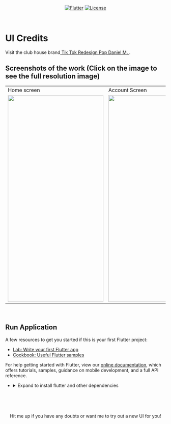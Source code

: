 <p align="center">
<a href=""><img title="Flutter" src="https://img.shields.io/badge/Flutter-2-blue?style=for-the-badge&logo=flutter"></a>
<a href=""><img title="License" src="https://img.shields.io/badge/License-Open Source-brightgreen?style=for-the-badge&logo="></a>
</p>

<br>

# UI Credits    

Visit the club house brand<a href="https://dribbble.com/shots/8616899-Tik-Tok-Redesign"> Tik Tok Redesign
Pop Daniel M.
</a>.


## Screenshots of the work (Click on the image to see the full resolution image)

<table align="center">
  <tr>
    <td>Home screen</td>
     <td>Account Screen</td>
     
  </tr>
  <tr>
    <td><img src="https://github.com/Vignesh0404/Flutter-UI-Kit/blob/main/tiktok/output/1.jpeg" width=300 height=650></td>
    <td><img src="https://github.com/Vignesh0404/Flutter-UI-Kit/blob/main/tiktok/output/2.jpeg" width=300 height=650></td>
    
  </tr>
 </table>
 
 <br>
 
 
 ## Run Application
 
A few resources to get you started if this is your first Flutter project:

- [Lab: Write your first Flutter app](https://flutter.dev/docs/get-started/codelab)
- [Cookbook: Useful Flutter samples](https://flutter.dev/docs/cookbook)

For help getting started with Flutter, view our
[online documentation](https://flutter.dev/docs), which offers tutorials,
samples, guidance on mobile development, and a full API reference.

<ul><li><details>
<summary>Expand to install flutter and other dependencies</b></summary>
<li>Follow this to install <strong><a href="https://flutter.dev/docs/get-started/install">Flutter</a></strong></li>
</ul></li></ul></details></li></ul>
<br>
<br><br>
<p align="center">
  Hit me up if you have any doubts or want me to try out a new UI for you!
</p>
